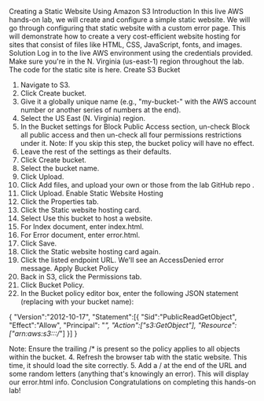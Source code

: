Creating a Static Website Using Amazon S3
Introduction
In this live AWS hands-on lab, we will create and configure a simple static website. We will go through configuring that static website with a custom error page. This will demonstrate how to create a very cost-efficient website hosting for sites that consist of files like HTML, CSS, JavaScript, fonts, and images.
Solution
Log in to the live AWS environment using the credentials provided. Make sure you're in the N. Virginia (us-east-1) region throughout the lab.
The code for the static site is here.
Create S3 Bucket
1.	Navigate to S3.
2.	Click Create bucket.
3.	Give it a globally unique name (e.g., "my-bucket-" with the AWS account number or another series of numbers at the end).
4.	Select the US East (N. Virginia) region.
5.	In the Bucket settings for Block Public Access section, un-check Block all public access and then un-check all four permissions restrictions under it.
Note: If you skip this step, the bucket policy will have no effect.
6.	Leave the rest of the settings as their defaults.
7.	Click Create bucket.
8.	Select the bucket name.
9.	Click Upload.
10.	Click Add files, and upload your own or those from the lab GitHub repo .
11.	Click Upload.
Enable Static Website Hosting
1.	Click the Properties tab.
2.	Click the Static website hosting card.
3.	Select Use this bucket to host a website.
4.	For Index document, enter index.html.
5.	For Error document, enter error.html.
6.	Click Save.
7.	Click the Static website hosting card again.
8.	Click the listed endpoint URL. We'll see an AccessDenied error message.
Apply Bucket Policy
1.	Back in S3, click the Permissions tab.
2.	Click Bucket Policy.
3.	In the Bucket policy editor box, enter the following JSON statement (replacing <my-bucket> with your bucket name):

{
  "Version":"2012-10-17",
  "Statement":[{
     "Sid":"PublicReadGetObject",
     "Effect":"Allow",
     "Principal": "*",
     "Action":["s3:GetObject"],
     "Resource":["arn:aws:s3:::<my-bucket>/*"]
  }]
}


Note: Ensure the trailing /* is present so the policy applies to all objects within the bucket.
4.	Refresh the browser tab with the static website. This time, it should load the site correctly.
5.	Add a / at the end of the URL and some random letters (anything that's knowingly an error). This will display our error.html info.
Conclusion
Congratulations on completing this hands-on lab!
